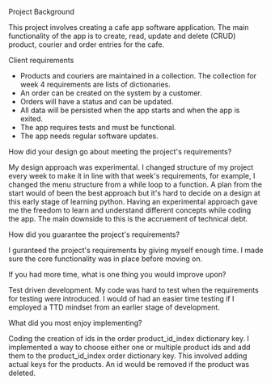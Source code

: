 Project Background

This project involves creating a cafe app software application. The main functionality of the app is to create, read, update and delete (CRUD) product, courier and order entries for the cafe. 


Client requirements

- Products and couriers are maintained in a collection. The collection for week 4 requirements are lists of dictionaries.
- An order can be created on the system by a customer.
- Orders will have a status and can be updated.
- All data will be persisted when the app starts and when the app is exited.
- The app requires tests and must be functional.
- The app needs regular software updates.


How did your design go about meeting the project's requirements?

My design approach was experimental. I changed structure of my project every week to make it in line with that week's requirements, for example, I changed the menu structure from a while loop to a function. A plan from the start would of been the best approach but it's hard to decide on a design at this early stage of learning python. Having an experimental approach gave me the freedom to learn and understand different concepts while coding the app. The main downside to this is the accruement of technical debt.


How did you guarantee the project's requirements?

I guranteed the project's requirements by giving myself enough time. I made sure the core functionality was in place before moving on.


If you had more time, what is one thing you would improve upon?

Test driven development. My code was hard to test when the requirements for testing were introduced. I would of had an easier time testing if I employed a TTD mindset from an earlier stage of development. 


What did you most enjoy implementing?

Coding the creation of ids in the order product_id_index dictionary key. I implemented a way to choose either one or multiple product ids and add them to the product_id_index order dictionary key. This involved adding actual keys for the products. An id would be removed if the product was deleted.
